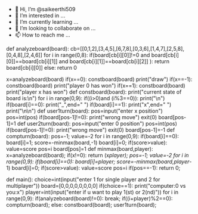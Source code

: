 - 👋 Hi, I’m @saikeerthi509
- 👀 I’m interested in ...
- 🌱 I’m currently learning ...
- 💞️ I’m looking to collaborate on ...
- 📫 How to reach me ...

<!---
saikeerthi509/saikeerthi509 is a ✨ special ✨ repository because its `README.md` (this file) appears on your GitHub profile.
You can click the Preview link to take a look at your changes.
--->
def analyzeboard(board):
  cb=[[0,1,2],[3,4,5],[6,7,8],[0,3,6],[1,4,7],[2,5,8],[0,4,8],[2,4,6]]
  for i in range(0,8):
    if(board[cb[i][0]]!=0 and board[cb[i][0]]==board[cb[i][1]] and board[cb[i][1]]==board[cb[i][2]] ):
      return board[cb[i][0]]
    else:
      return 0

  x=analyzeboard(board)
  if(x==0):
    constboard(board)
    print("draw")
  if(x==-1):
    constboard(board)
    print("player 0 has won")
  if(x==1):
    constboard(board)
    print("player x has won")
def constboard(board):
  print("current state of board is:\n")
  for i in range(0,9):
    if((i>0)and (i%3==0)):
      print("\n")
    if(board[i]==0):
      print("_",end=" ")
    if(board[i]==1):
      print("x",end=" ")
    print("\n\n")
def user1turn(board):
  pos=input("enter x position")
  pos=int(pos)
  if(board[pos-1]!=0):
    print("wrong move")
    exit(0)
  board[pos-1]=1
def user2turn(board):
  pos=input("enter 0 position")
  pos=int(pos)
  if(board[pos-1]!=0):
    print("wrong move")
    exit(0)
  board[pos-1]=-1
def compturn(board):
  pos=-1;
  value=-2
  for i in range(0,9):
    if(board[i]==0):
      board[i]=1;
      score=-minmax(board,-1)
      board[i]=0;
      if(score>value):
        value=score
        pos=i
  board[pos]=1
def minmax(board,player):
  x=analyzeboard(board);
  if(x!=0):
    return (x*player);
  pos=-1;
  value=-2
  for i in range(0,9):
    if(board[i]==0):
      board[i]=player;
      score=-minmax(board,player*-1)
      board[i]=0;
      if(score>value):
        value=score
        pos=i
  if(pos==-1):
    return 0;




























def main():
  choice=int(input("enter 1 for single player and 2 for multiplayer"))
  board=[0,0,0,0,0,0,0,0]
  if(choice==1):
    print("computer:0 vs you:x")
    player=int(input("enter if u want to play 1(st) or 2(nd)"))
    for i in range(0,9):
      if(analyzeboard(board)!=0):
        break;
      if((i+player)%2==0):
        compturn(board);
      else:
        constboard(board);
        user1turn(board);





